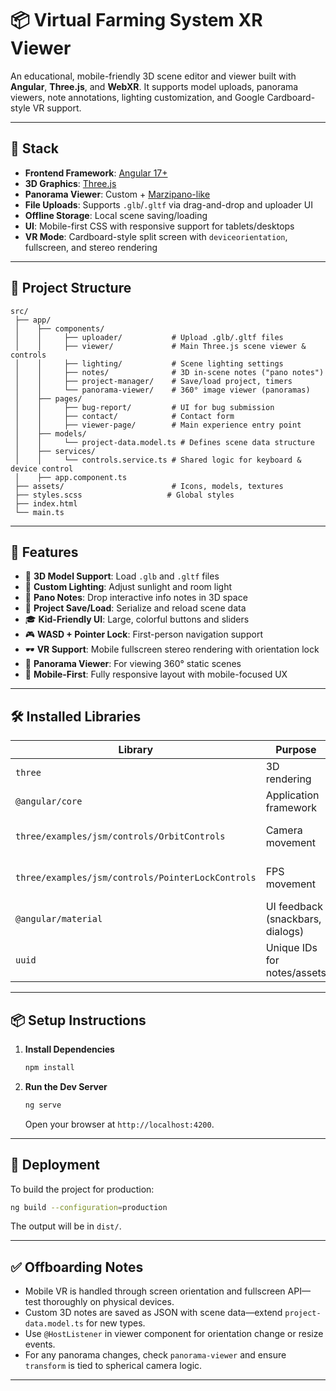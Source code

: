 # 📦 Virtual Farming System XR Viewer

An educational, mobile-friendly 3D scene editor and viewer built with **Angular**, **Three.js**, and **WebXR**. It supports model uploads, panorama viewers, note annotations, lighting customization, and Google Cardboard-style VR support.

---

## 🧬 Stack

* **Frontend Framework**: [Angular 17+](https://angular.io/)
* **3D Graphics**: [Three.js](https://threejs.org/)
* **Panorama Viewer**: Custom + [Marzipano-like](http://www.marzipano.net/)
* **File Uploads**: Supports `.glb`/`.gltf` via drag-and-drop and uploader UI
* **Offline Storage**: Local scene saving/loading
* **UI**: Mobile-first CSS with responsive support for tablets/desktops
* **VR Mode**: Cardboard-style split screen with `deviceorientation`, fullscreen, and stereo rendering

---

## 📂 Project Structure

```
src/
 ├── app/
 │    ├── components/
 │    │     ├── uploader/           # Upload .glb/.gltf files
 │    │     ├── viewer/             # Main Three.js scene viewer & controls
 │    │     ├── lighting/           # Scene lighting settings
 │    │     ├── notes/              # 3D in-scene notes ("pano notes")
 │    │     ├── project-manager/    # Save/load project, timers
 │    │     └── panorama-viewer/    # 360° image viewer (panoramas)
 │    ├── pages/
 │    │     ├── bug-report/         # UI for bug submission
 │    │     ├── contact/            # Contact form
 │    │     ├── viewer-page/        # Main experience entry point
 │    ├── models/
 │    │     └── project-data.model.ts # Defines scene data structure
 │    ├── services/
 │    │     └── controls.service.ts # Shared logic for keyboard & device control
 │    ├── app.component.ts
 ├── assets/                        # Icons, models, textures
 ├── styles.scss                   # Global styles
 ├── index.html
 └── main.ts
```

---

## 🚀 Features

* 🧱 **3D Model Support**: Load `.glb` and `.gltf` files
* 🔆 **Custom Lighting**: Adjust sunlight and room light
* 📝 **Pano Notes**: Drop interactive info notes in 3D space
* 📀 **Project Save/Load**: Serialize and reload scene data
* 🎓 **Kid-Friendly UI**: Large, colorful buttons and sliders
* 🎮 **WASD + Pointer Lock**: First-person navigation support
* 🕶 **VR Support**: Mobile fullscreen stereo rendering with orientation lock
* 🌄 **Panorama Viewer**: For viewing 360° static scenes
* 📱 **Mobile-First**: Fully responsive layout with mobile-focused UX

---

## 🛠️ Installed Libraries

| Library                                           | Purpose                          | Link                                             |
| ------------------------------------------------- | -------------------------------- | ------------------------------------------------ |
| `three`                                           | 3D rendering                     | [Three.js](https://threejs.org/)                 |
| `@angular/core`                                   | Application framework            | [Angular](https://angular.io/)                   |
| `three/examples/jsm/controls/OrbitControls`       | Camera movement                  | Included via Three.js                            |
| `three/examples/jsm/controls/PointerLockControls` | FPS movement                     | Included via Three.js                            |
| `@angular/material`                               | UI feedback (snackbars, dialogs) | [Angular Material](https://material.angular.io/) |
| `uuid`                                            | Unique IDs for notes/assets      | [uuid](https://www.npmjs.com/package/uuid)       |

---

## 📦 Setup Instructions

1. **Install Dependencies**

   ```bash
   npm install
   ```

2. **Run the Dev Server**

   ```bash
   ng serve
   ```

   Open your browser at `http://localhost:4200`.

---

## 📄 Deployment

To build the project for production:

```bash
ng build --configuration=production
```

The output will be in `dist/`.

---

## ✅ Offboarding Notes

* Mobile VR is handled through screen orientation and fullscreen API—test thoroughly on physical devices.
* Custom 3D notes are saved as JSON with scene data—extend `project-data.model.ts` for new types.
* Use `@HostListener` in viewer component for orientation change or resize events.
* For any panorama changes, check `panorama-viewer` and ensure `transform` is tied to spherical camera logic.

---
